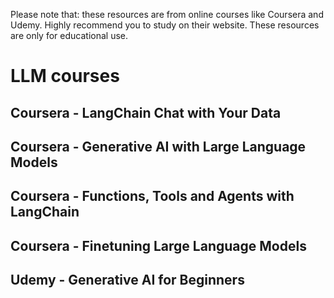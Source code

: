 
Please note that:
these resources are from online courses like Coursera and Udemy. Highly recommend you to study on their website. 
These resources are only for educational use.

# LLM courses

## Coursera - LangChain Chat with Your Data

## Coursera - Generative AI with Large Language Models

## Coursera - Functions, Tools and Agents with LangChain

## Coursera - Finetuning Large Language Models

## Udemy - Generative AI for Beginners
